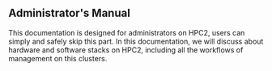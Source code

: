 ## Administrator's Manual

This documentation is designed for administrators on HPC2, users can simply and safely skip this part. In this documentation, we will discuss about hardware and software stacks on HPC2, including all the workflows of management on this clusters.